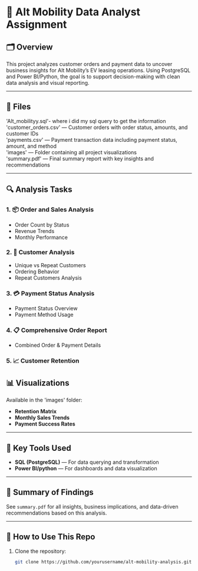 # 🚗 Alt Mobility Data Analyst Assignment

## 🗂 Overview

This project analyzes customer orders and payment data to uncover business insights for Alt Mobility’s EV leasing operations. Using PostgreSQL and Power BI/Python, the goal is to support decision-making with clean data analysis and visual reporting.

---

## 📁 Files

 'Alt_mobilityy.sql'- where i did my sql query to get the information
 'customer_orders.csv' — Customer orders with order status, amounts, and customer IDs  
 'payments.csv' — Payment transaction data including payment status, amount, and method  
 'images' — Folder containing all project visualizations  
 'summary.pdf' — Final summary report with key insights and recommendations  

---

## 🔍 Analysis Tasks

### 1. 📦 Order and Sales Analysis

- Order Count by Status  
- Revenue Trends  
- Monthly Performance  

### 2. 👥 Customer Analysis

- Unique vs Repeat Customers  
- Ordering Behavior  
- Repeat Customers Analysis  

### 3. 💳 Payment Status Analysis

- Payment Status Overview  
- Payment Method Usage  

### 4. 📋 Comprehensive Order Report

- Combined Order & Payment Details  

### 5. 📈 Customer Retention 
## 📊 Visualizations
Available in the 'images' folder:
- **Retention Matrix**
- **Monthly Sales Trends**
- **Payment Success Rates**

---

## 🧠 Key Tools Used

- **SQL (PostgreSQL)** — For data querying and transformation  
- **Power BI/python** — For dashboards and data visualization  

---

## 📝 Summary of Findings

See `summary.pdf` for all insights, business implications, and data-driven recommendations based on this analysis.

---

## 📎 How to Use This Repo

1. Clone the repository:  
   ```bash
   git clone https://github.com/yourusername/alt-mobility-analysis.git
